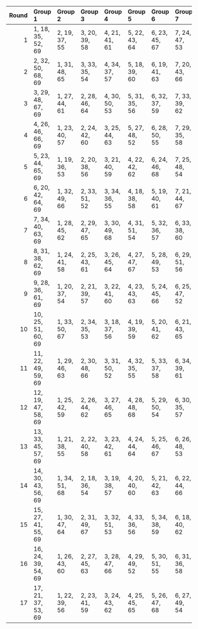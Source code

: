 |   Round | Group 1            | Group 2       | Group 3       | Group 4       | Group 5       | Group 6       | Group 7       | Group 8       | Group 9       | Group 10       | Group 11       | Group 12       | Group 13       | Group 14       | Group 15       | Group 16       | Group 17       |
|--------:|:-------------------|:--------------|:--------------|:--------------|:--------------|:--------------|:--------------|:--------------|:--------------|:---------------|:---------------|:---------------|:---------------|:---------------|:---------------|:---------------|:---------------|
|       1 | 1, 18, 35, 52, 69  | 2, 19, 37, 55 | 3, 20, 39, 58 | 4, 21, 41, 61 | 5, 22, 43, 64 | 6, 23, 45, 67 | 7, 24, 47, 53 | 8, 25, 49, 56 | 9, 26, 51, 59 | 10, 27, 36, 62 | 11, 28, 38, 65 | 12, 29, 40, 68 | 13, 30, 42, 54 | 14, 31, 44, 57 | 15, 32, 46, 60 | 16, 33, 48, 63 | 17, 34, 50, 66 |
|       2 | 2, 32, 50, 68, 69  | 1, 31, 48, 65 | 3, 33, 35, 54 | 4, 34, 37, 57 | 5, 18, 39, 60 | 6, 19, 41, 63 | 7, 20, 43, 66 | 8, 21, 45, 52 | 9, 22, 47, 55 | 10, 23, 49, 58 | 11, 24, 51, 61 | 12, 25, 36, 64 | 13, 26, 38, 67 | 14, 27, 40, 53 | 15, 28, 42, 56 | 16, 29, 44, 59 | 17, 30, 46, 62 |
|       3 | 3, 29, 48, 67, 69  | 1, 27, 44, 61 | 2, 28, 46, 64 | 4, 30, 50, 53 | 5, 31, 35, 56 | 6, 32, 37, 59 | 7, 33, 39, 62 | 8, 34, 41, 65 | 9, 18, 43, 68 | 10, 19, 45, 54 | 11, 20, 47, 57 | 12, 21, 49, 60 | 13, 22, 51, 63 | 14, 23, 36, 66 | 15, 24, 38, 52 | 16, 25, 40, 55 | 17, 26, 42, 58 |
|       4 | 4, 26, 46, 66, 69  | 1, 23, 40, 57 | 2, 24, 42, 60 | 3, 25, 44, 63 | 5, 27, 48, 52 | 6, 28, 50, 55 | 7, 29, 35, 58 | 8, 30, 37, 61 | 9, 31, 39, 64 | 10, 32, 41, 67 | 11, 33, 43, 53 | 12, 34, 45, 56 | 13, 18, 47, 59 | 14, 19, 49, 62 | 15, 20, 51, 65 | 16, 21, 36, 68 | 17, 22, 38, 54 |
|       5 | 5, 23, 44, 65, 69  | 1, 19, 36, 53 | 2, 20, 38, 56 | 3, 21, 40, 59 | 4, 22, 42, 62 | 6, 24, 46, 68 | 7, 25, 48, 54 | 8, 26, 50, 57 | 9, 27, 35, 60 | 10, 28, 37, 63 | 11, 29, 39, 66 | 12, 30, 41, 52 | 13, 31, 43, 55 | 14, 32, 45, 58 | 15, 33, 47, 61 | 16, 34, 49, 64 | 17, 18, 51, 67 |
|       6 | 6, 20, 42, 64, 69  | 1, 32, 49, 66 | 2, 33, 51, 52 | 3, 34, 36, 55 | 4, 18, 38, 58 | 5, 19, 40, 61 | 7, 21, 44, 67 | 8, 22, 46, 53 | 9, 23, 48, 56 | 10, 24, 50, 59 | 11, 25, 35, 62 | 12, 26, 37, 65 | 13, 27, 39, 68 | 14, 28, 41, 54 | 15, 29, 43, 57 | 16, 30, 45, 60 | 17, 31, 47, 63 |
|       7 | 7, 34, 40, 63, 69  | 1, 28, 45, 62 | 2, 29, 47, 65 | 3, 30, 49, 68 | 4, 31, 51, 54 | 5, 32, 36, 57 | 6, 33, 38, 60 | 8, 18, 42, 66 | 9, 19, 44, 52 | 10, 20, 46, 55 | 11, 21, 48, 58 | 12, 22, 50, 61 | 13, 23, 35, 64 | 14, 24, 37, 67 | 15, 25, 39, 53 | 16, 26, 41, 56 | 17, 27, 43, 59 |
|       8 | 8, 31, 38, 62, 69  | 1, 24, 41, 58 | 2, 25, 43, 61 | 3, 26, 45, 64 | 4, 27, 47, 67 | 5, 28, 49, 53 | 6, 29, 51, 56 | 7, 30, 36, 59 | 9, 32, 40, 65 | 10, 33, 42, 68 | 11, 34, 44, 54 | 12, 18, 46, 57 | 13, 19, 48, 60 | 14, 20, 50, 63 | 15, 21, 35, 66 | 16, 22, 37, 52 | 17, 23, 39, 55 |
|       9 | 9, 28, 36, 61, 69  | 1, 20, 37, 54 | 2, 21, 39, 57 | 3, 22, 41, 60 | 4, 23, 43, 63 | 5, 24, 45, 66 | 6, 25, 47, 52 | 7, 26, 49, 55 | 8, 27, 51, 58 | 10, 29, 38, 64 | 11, 30, 40, 67 | 12, 31, 42, 53 | 13, 32, 44, 56 | 14, 33, 46, 59 | 15, 34, 48, 62 | 16, 18, 50, 65 | 17, 19, 35, 68 |
|      10 | 10, 25, 51, 60, 69 | 1, 33, 50, 67 | 2, 34, 35, 53 | 3, 18, 37, 56 | 4, 19, 39, 59 | 5, 20, 41, 62 | 6, 21, 43, 65 | 7, 22, 45, 68 | 8, 23, 47, 54 | 9, 24, 49, 57  | 11, 26, 36, 63 | 12, 27, 38, 66 | 13, 28, 40, 52 | 14, 29, 42, 55 | 15, 30, 44, 58 | 16, 31, 46, 61 | 17, 32, 48, 64 |
|      11 | 11, 22, 49, 59, 69 | 1, 29, 46, 63 | 2, 30, 48, 66 | 3, 31, 50, 52 | 4, 32, 35, 55 | 5, 33, 37, 58 | 6, 34, 39, 61 | 7, 18, 41, 64 | 8, 19, 43, 67 | 9, 20, 45, 53  | 10, 21, 47, 56 | 12, 23, 51, 62 | 13, 24, 36, 65 | 14, 25, 38, 68 | 15, 26, 40, 54 | 16, 27, 42, 57 | 17, 28, 44, 60 |
|      12 | 12, 19, 47, 58, 69 | 1, 25, 42, 59 | 2, 26, 44, 62 | 3, 27, 46, 65 | 4, 28, 48, 68 | 5, 29, 50, 54 | 6, 30, 35, 57 | 7, 31, 37, 60 | 8, 32, 39, 63 | 9, 33, 41, 66  | 10, 34, 43, 52 | 11, 18, 45, 55 | 13, 20, 49, 61 | 14, 21, 51, 64 | 15, 22, 36, 67 | 16, 23, 38, 53 | 17, 24, 40, 56 |
|      13 | 13, 33, 45, 57, 69 | 1, 21, 38, 55 | 2, 22, 40, 58 | 3, 23, 42, 61 | 4, 24, 44, 64 | 5, 25, 46, 67 | 6, 26, 48, 53 | 7, 27, 50, 56 | 8, 28, 35, 59 | 9, 29, 37, 62  | 10, 30, 39, 65 | 11, 31, 41, 68 | 12, 32, 43, 54 | 14, 34, 47, 60 | 15, 18, 49, 63 | 16, 19, 51, 66 | 17, 20, 36, 52 |
|      14 | 14, 30, 43, 56, 69 | 1, 34, 51, 68 | 2, 18, 36, 54 | 3, 19, 38, 57 | 4, 20, 40, 60 | 5, 21, 42, 63 | 6, 22, 44, 66 | 7, 23, 46, 52 | 8, 24, 48, 55 | 9, 25, 50, 58  | 10, 26, 35, 61 | 11, 27, 37, 64 | 12, 28, 39, 67 | 13, 29, 41, 53 | 15, 31, 45, 59 | 16, 32, 47, 62 | 17, 33, 49, 65 |
|      15 | 15, 27, 41, 55, 69 | 1, 30, 47, 64 | 2, 31, 49, 67 | 3, 32, 51, 53 | 4, 33, 36, 56 | 5, 34, 38, 59 | 6, 18, 40, 62 | 7, 19, 42, 65 | 8, 20, 44, 68 | 9, 21, 46, 54  | 10, 22, 48, 57 | 11, 23, 50, 60 | 12, 24, 35, 63 | 13, 25, 37, 66 | 14, 26, 39, 52 | 16, 28, 43, 58 | 17, 29, 45, 61 |
|      16 | 16, 24, 39, 54, 69 | 1, 26, 43, 60 | 2, 27, 45, 63 | 3, 28, 47, 66 | 4, 29, 49, 52 | 5, 30, 51, 55 | 6, 31, 36, 58 | 7, 32, 38, 61 | 8, 33, 40, 64 | 9, 34, 42, 67  | 10, 18, 44, 53 | 11, 19, 46, 56 | 12, 20, 48, 59 | 13, 21, 50, 62 | 14, 22, 35, 65 | 15, 23, 37, 68 | 17, 25, 41, 57 |
|      17 | 17, 21, 37, 53, 69 | 1, 22, 39, 56 | 2, 23, 41, 59 | 3, 24, 43, 62 | 4, 25, 45, 65 | 5, 26, 47, 68 | 6, 27, 49, 54 | 7, 28, 51, 57 | 8, 29, 36, 60 | 9, 30, 38, 63  | 10, 31, 40, 66 | 11, 32, 42, 52 | 12, 33, 44, 55 | 13, 34, 46, 58 | 14, 18, 48, 61 | 15, 19, 50, 64 | 16, 20, 35, 67 |
